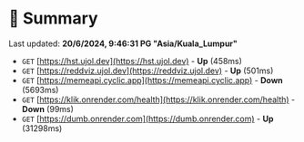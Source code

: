 # 📖 Summary
Last updated: **20/6/2024, 9:46:31 PG "Asia/Kuala_Lumpur"**

- `GET` [https://hst.ujol.dev](https://hst.ujol.dev) - **Up** (458ms)
- `GET` [https://reddviz.ujol.dev](https://reddviz.ujol.dev) - **Up** (501ms)
- `GET` [https://memeapi.cyclic.app](https://memeapi.cyclic.app) - **Down** (5693ms)
- `GET` [https://klik.onrender.com/health](https://klik.onrender.com/health) - **Down** (99ms)
- `GET` [https://dumb.onrender.com](https://dumb.onrender.com) - **Up** (31298ms)
